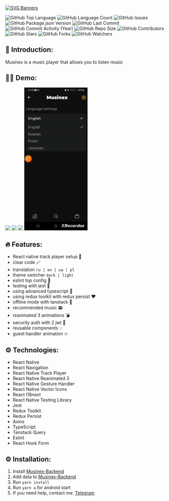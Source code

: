 [![SVG Banners](https://svg-banners.vercel.app/api?type=glitch&text1=Musinex🎧&width=600&height=200)](https://github.com/Akshay090/svg-banners)

<img alt="GitHub Top Language" src="https://img.shields.io/github/languages/top/Anton-Kravkenko/Musinex" /> <img alt="GitHub Language Count" src="https://img.shields.io/github/languages/count/Anton-Kravkenko/Musinex" /> <img alt="GitHub Issues" src="https://img.shields.io/github/issues/Anton-Kravkenko/Musinex" /> <img alt="GitHub Package.json Version" src="https://img.shields.io/github/package-json/v/Anton-Kravkenko/Musinex" /> <img alt="GitHub Last Commit" src="https://img.shields.io/github/last-commit/Anton-Kravkenko/Musinex" /> <img alt="GitHub Commit Activity (Year)" src="https://img.shields.io/github/commit-activity/y/Anton-Kravkenko/Musinex" /> <img alt="GitHub Repo Size" src="https://img.shields.io/github/repo-size/Anton-Kravkenko/Musinex" /> <img alt="GitHub Contributors" src="https://img.shields.io/github/contributors/Anton-Kravkenko/Musinex" /> <img alt="GitHub Stars" src="https://img.shields.io/github/stars/Anton-Kravkenko/Musinex?style=social" /> <img alt="GitHub Forks" src="https://img.shields.io/github/forks/Anton-Kravkenko/Musinex?style=social" /> <img alt="GitHub Watchers" src="https://img.shields.io/github/watchers/Anton-Kravkenko/Musinex?style=social" />

## 📌 Introduction:
Musinex is a music player that allows you to listen music

## 🧑‍💻 Demo:
<p float="left">
<img src="/mainPage.gif" height="450"/>
<img src="/search.gif"  height="450"/>
<img src="/player.gif"  height="450"/>
<img src="/settings.gif" height="450"/>
</p>

## 🔥 Features:
- React native track player setup 🎸  
- clear code  🪄
- translation `ru | en | ua | pl`
- theme switcher `dark | light`
- eslint top config 🧹
- testing with jest 🧪
- using advanced typescript 🎉
- using redux toolkit with redux persist ❤️
- offline mode with tanstack 📴
- recommended music 📻
- reanimated 3 animations 💣
- security auth with 2 jwt 🔐
- reusable components 💡
- guest handler animation 🔥

## ⚙️ Technologies:
- React Native
- React Navigation
- React Native Track Player
- React Native Reanimated 3
- React Native Gesture Handler
- React Native Vector Icons
- React I18next
- React Native Testing Library
- Jest
- Redux Toolkit
- Redux Persist
- Axios
- TypeScript
- Tanstack Query
- Eslint
- React Hook Form

## ⚙️ Installation:
1. Install [Musinex-Backend](https://github.com/Anton-Kravkenko/Musinex-backend)
3. Add data to [Musinex-Backend](https://github.com/Anton-Kravkenko/Musinex-backend)
4. Run `yarn install`
5. Run `yarn a` for android start
6. If you need help, contact me: [Telegram](https://t.me/AntonKravcenco)



